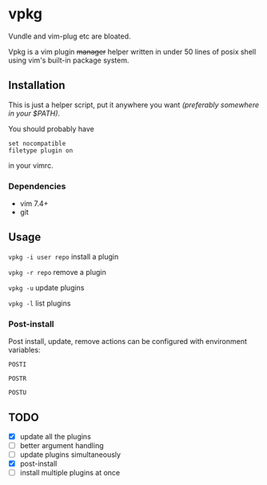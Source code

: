 # vpkg

Vundle and vim-plug etc are bloated.

Vpkg is a vim plugin ~~manager~~ helper written in under 50 lines of posix shell using vim's built-in package system.

## Installation 

This is just a helper script, put it anywhere you want _(preferably somewhere in your $PATH)_.

You should probably have

```vim
set nocompatible              
filetype plugin on 
```

in your vimrc. 

### Dependencies

* vim 7.4+
* git

## Usage 

`vpkg -i user repo` install a plugin

`vpkg -r repo` remove a plugin 

`vpkg -u` update plugins

`vpkg -l` list plugins 

### Post-install

Post install, update, remove actions can be configured with environment variables:

`POSTI`

`POSTR`

`POSTU`

## TODO 

- [x] update all the plugins
- [ ] better argument handling 
- [ ] update plugins simultaneously 
- [x] post-install
- [ ] install multiple plugins at once
